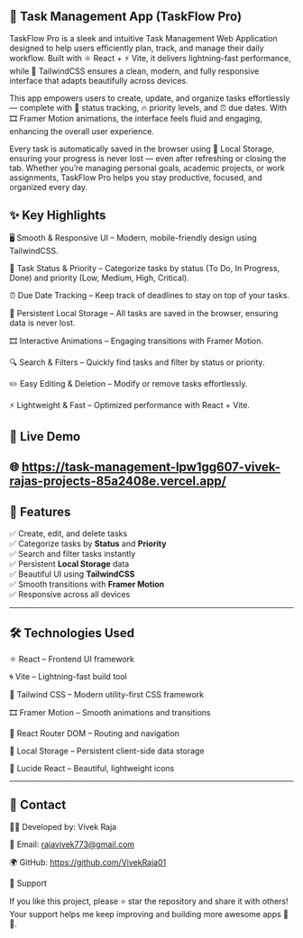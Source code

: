 ## 📝 Task Management App (TaskFlow Pro)

TaskFlow Pro is a sleek and intuitive Task Management Web Application designed to help users efficiently plan, track, and manage their daily workflow. Built with ⚛️ React + ⚡ Vite, it delivers lightning-fast performance, while 🎨 TailwindCSS ensures a clean, modern, and fully responsive interface that adapts beautifully across devices.

This app empowers users to create, update, and organize tasks effortlessly — complete with 📌 status tracking, 🔥 priority levels, and ⏰ due dates. With 🎞️ Framer Motion animations, the interface feels fluid and engaging, enhancing the overall user experience.

Every task is automatically saved in the browser using 💾 Local Storage, ensuring your progress is never lost — even after refreshing or closing the tab. Whether you’re managing personal goals, academic projects, or work assignments, TaskFlow Pro helps you stay productive, focused, and organized every day.

## ✨ Key Highlights

🖥️ Smooth & Responsive UI – Modern, mobile-friendly design using TailwindCSS.

📌 Task Status & Priority – Categorize tasks by status (To Do, In Progress, Done) and priority (Low, Medium, High, Critical).

⏰ Due Date Tracking – Keep track of deadlines to stay on top of your tasks.

💾 Persistent Local Storage – All tasks are saved in the browser, ensuring data is never lost.

🎞️ Interactive Animations – Engaging transitions with Framer Motion.

🔍 Search & Filters – Quickly find tasks and filter by status or priority.

✏️ Easy Editing & Deletion – Modify or remove tasks effortlessly.

⚡ Lightweight & Fast – Optimized performance with React + Vite.

## 🚀 Live Demo

🌐 https://task-management-lpw1gg607-vivek-rajas-projects-85a2408e.vercel.app/
---

## 🧠 Features

✅ Create, edit, and delete tasks  
✅ Categorize tasks by **Status** and **Priority**  
✅ Search and filter tasks instantly  
✅ Persistent **Local Storage** data  
✅ Beautiful UI using **TailwindCSS**  
✅ Smooth transitions with **Framer Motion**  
✅ Responsive across all devices  

---

## 🛠️ Technologies Used

⚛️ React – Frontend UI framework

🌀 Vite – Lightning-fast build tool

🎨 Tailwind CSS – Modern utility-first CSS framework

🎞️ Framer Motion – Smooth animations and transitions

🧩 React Router DOM – Routing and navigation

💾 Local Storage – Persistent client-side data storage

🧠 Lucide React – Beautiful, lightweight icons


---

## 📧 Contact

👨‍💻 Developed by: Vivek Raja

📮 Email: rajavivek773@gmail.com

🌍 GitHub: https://github.com/VivekRaja01

💖 Support

If you like this project, please ⭐ star the repository and share it with others!
Your support helps me keep improving and building more awesome apps 🚀✨.
